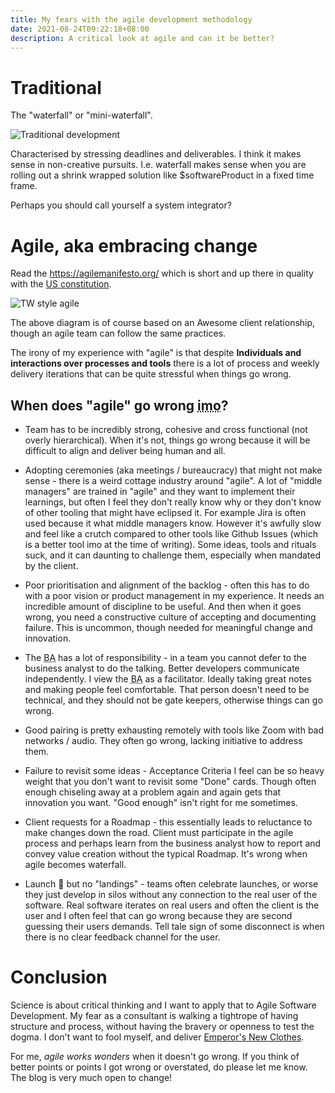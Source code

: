 ```yaml
---
title: My fears with the agile development methodology
date: 2021-08-24T09:22:18+08:00
description: A critical look at agile and can it be better?
---
```


# Traditional

The "waterfall" or "mini-waterfall".

<img src="https://s.natalian.org/2021-08-31/t.png" alt="Traditional development">

Characterised by stressing deadlines and deliverables. I think it makes sense
in non-creative pursuits. I.e. waterfall makes sense when you are rolling out a
shrink wrapped solution like $softwareProduct in a fixed time frame.

Perhaps you should call yourself a system integrator?

# Agile, aka embracing change

Read the <https://agilemanifesto.org/> which is short and up there in quality
with the [US
constitution](https://en.wikipedia.org/wiki/List_of_amendments_to_the_United_States_Constitution#Ratified_amendments).

<img src="https://s.natalian.org/2021-08-31/a.png" alt="TW style agile">

The above diagram is of course based on an Awesome client relationship, though
an agile team can follow the same practices.

The irony of my experience with "agile" is that despite **Individuals and
interactions over processes and tools** there is a lot of process and weekly
delivery iterations that can be quite stressful when things go wrong.

## When does "agile" go wrong <abbr title="in my opinion">imo</abbr>?

* Team has to be incredibly strong, cohesive and cross functional (not overly
  hierarchical). When it's not, things go wrong because it will be difficult to
  align and deliver being human and all.

* Adopting ceremonies (aka meetings / bureaucracy) that might not make sense -
  there is a weird cottage industry around "agile". A lot of "middle managers"
  are trained in "agile" and they want to implement their learnings, but often
  I feel they don't really know why or they don't know of other tooling that
  might have eclipsed it. For example Jira is often used because it what middle
  managers know.  However it's awfully slow and feel like a crutch compared to
  other tools like Github Issues (which is a better tool imo at the time of
  writing). Some ideas, tools and rituals suck, and it can daunting to
  challenge them, especially when mandated by the client.

* Poor prioritisation and alignment of the backlog - often this has to do with
  a poor vision or product management in my experience. It needs an incredible
  amount of discipline to be useful. And then when it goes wrong, you need a
  constructive culture of accepting and documenting failure. This is uncommon,
  though needed for meaningful change and innovation.

* The <abbr title="business analyst">BA</abbr> has a lot of responsibility - in
  a team you cannot defer to the business analyst to do the talking. Better
  developers communicate independently. I view the <abbr title="business
  analyst">BA</abbr> as a facilitator. Ideally taking great notes and making
  people feel comfortable. That person doesn't need to be technical, and they
  should not be gate keepers, otherwise things can go wrong.

* Good pairing is pretty exhausting remotely with tools like Zoom with bad
  networks / audio. They often go wrong, lacking initiative to address them.

* Failure to revisit some ideas - Acceptance Criteria I feel can be so heavy
  weight that you don't want to revisit some "Done" cards. Though often enough
  chiseling away at a problem again and again gets that innovation you want.
  "Good enough" isn't right for me sometimes.

* Client requests for a Roadmap - this essentially leads to reluctance to make
  changes down the road. Client must participate in the agile process and
  perhaps learn from the business analyst how to report and convey value
  creation without the typical Roadmap. It's wrong when agile becomes
  waterfall.

* Launch 🚀 but no "landings" - teams often celebrate launches, or worse they
  just develop in silos without any connection to the real user of the
  software. Real software iterates on real users and often the client is the
  user and I often feel that can go wrong because they are second guessing
  their users demands. Tell tale sign of some disconnect is when there is no
  clear feedback channel for the user.

# Conclusion

Science is about critical thinking and I want to apply that to Agile Software
Development. My fear as a consultant is walking a tightrope of having structure
and process, without having the bravery or openness to test the dogma.  I
don't want to fool myself, and deliver [Emperor's New
Clothes](https://en.wikipedia.org/wiki/The_Emperor%27s_New_Clothes).

For me, _agile works wonders_ when it doesn't go wrong. If you think of better
points or points I got wrong or overstated, do please let me know. The blog is
very much open to change!
